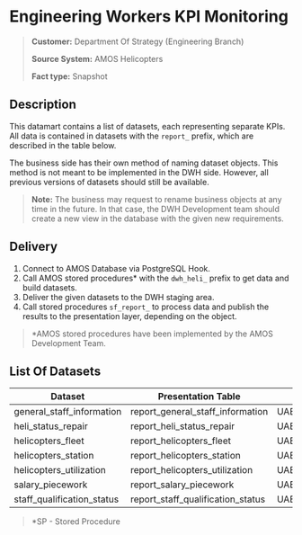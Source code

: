 # Engineering Workers KPI Monitoring

> **Customer:** Department Of Strategy (Engineering Branch)
>  
> **Source System:** AMOS Helicopters
> 
> **Fact type:** Snapshot

## Description
This datamart contains a list of datasets, each representing separate KPIs. 
All data is contained in datasets with the `report_` prefix, which are described in the table below.

The business side has their own method of naming dataset objects. This method is not meant to be implemented in the DWH side. 
However, all previous versions of datasets should still be available.

> **Note:** The business may request to rename business objects at any time in the future. In that case, the DWH Development team should create a new view in the database with the given new requirements.

## Delivery
1. Connect to AMOS Database via PostgreSQL Hook.
2. Call AMOS stored procedures* with the `dwh_heli_` prefix to get data and build datasets.
3. Deliver the given datasets to the DWH staging area.
4. Call stored procedures `sf_report_` to process data and publish the results to the presentation layer, depending on the object.

>*AMOS stored procedures have been implemented by the AMOS Development Team.

## List Of Datasets

| Dataset                    | Presentation Table                | View          | AMOS SP*     | DWH SP*                                      | ETL DAG                               | Status     |
| -------------------------- | --------------------------------- | ------------- | ------------ | -------------------------------------------- | ------------------------------------- | ---------- |
| general_staff_information  | report_general_staff_information  | UAE_SB_J_AA   | dwh_heli_006 | sf_prepare_report_general_staff_information  | dwh_report_general_staff_information  | Actual     |
| heli_status_repair         | report_heli_status_repair         | UAE_BA_B_RA   | dwh_heli_004 | sf_prepare_report_heli_status_repair         | dwh_report_status_repairs             | Actual     |
| helicopters_fleet          | report_helicopters_fleet          | UAE_AA_L_RA   | dwh_heli_008 | sf_prepare_report_helicopters_fleet          | dwh_report_helicopters_fleet          | Actual     |
| helicopters_station        | report_helicopters_station        | UAE_LA_Е_RA   | dwh_heli_007 | sf_prepare_report_helicopters_station        | dwh_report_helicopters_station        | Actual     |
| helicopters_utilization    | report_helicopters_utilization    | UAE_AA_K_RA   | dwh_heli_009 | sf_perform_report_helicopters_utilization    | dwh_report_helicopters_utilization    | Actual     |
| salary_piecework           | report_salary_piecework           | UAE_AA_A_RA   | dwh_heli_003 | sf_perform_report_salary_piecework           | dwh_report_salary_piecework           | Actual     |
| staff_qualification_status | report_staff_qualification_status | UAE_SA_I_AA   | dwh_heli_005 | sf_prepare_report_staff_qualification_status | dwh_report_staff_qualification_status | Actual     |

>*SP - Stored Procedure
